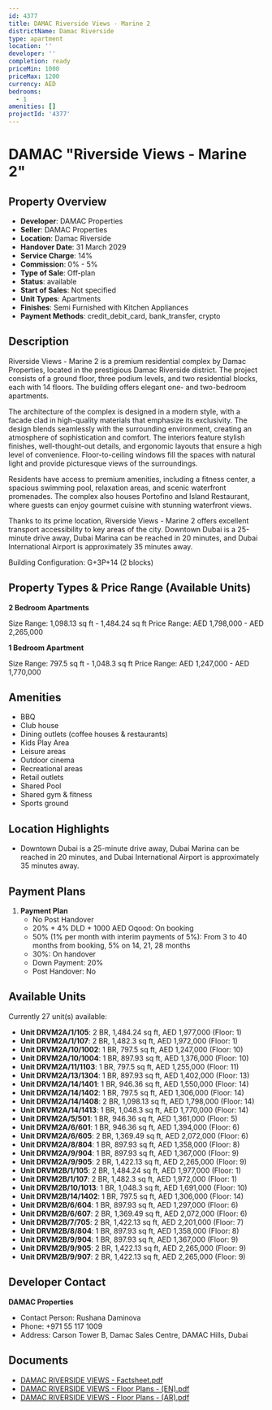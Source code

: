```yaml
---
id: 4377
title: DAMAC Riverside Views - Marine 2
districtName: Damac Riverside
type: apartment
location: ''
developer: ''
completion: ready
priceMin: 1000
priceMax: 1200
currency: AED
bedrooms:
  - 1
amenities: []
projectId: '4377'
---
```


# DAMAC "Riverside Views - Marine 2"

## Property Overview
- **Developer**: DAMAC Properties
- **Seller**: DAMAC Properties
- **Location**: Damac Riverside
- **Handover Date**: 31 March 2029
- **Service Charge**: 14%
- **Commission**: 0% - 5%
- **Type of Sale**: Off-plan
- **Status**: available
- **Start of Sales**: Not specified
- **Unit Types**: Apartments
- **Finishes**: Semi Furnished with Kitchen Appliances
- **Payment Methods**: credit_debit_card, bank_transfer, crypto

## Description
Riverside Views - Marine 2 is a premium residential complex by Damac Properties, located in the prestigious Damac Riverside district. The project consists of a ground floor, three podium levels, and two residential blocks, each with 14 floors. The building offers elegant one- and two-bedroom apartments.

The architecture of the complex is designed in a modern style, with a facade clad in high-quality materials that emphasize its exclusivity. The design blends seamlessly with the surrounding environment, creating an atmosphere of sophistication and comfort. The interiors feature stylish finishes, well-thought-out details, and ergonomic layouts that ensure a high level of convenience. Floor-to-ceiling windows fill the spaces with natural light and provide picturesque views of the surroundings.

Residents have access to premium amenities, including a fitness center, a spacious swimming pool, relaxation areas, and scenic waterfront promenades. The complex also houses Portofino and Island Restaurant, where guests can enjoy gourmet cuisine with stunning waterfront views.

Thanks to its prime location, Riverside Views - Marine 2 offers excellent transport accessibility to key areas of the city. Downtown Dubai is a 25-minute drive away, Dubai Marina can be reached in 20 minutes, and Dubai International Airport is approximately 35 minutes away.

Building Configuration: G+3P+14 (2 blocks)

## Property Types & Price Range (Available Units)
**2 Bedroom Apartments**

Size Range: 1,098.13 sq ft - 1,484.24 sq ft
Price Range: AED 1,798,000 - AED 2,265,000

**1 Bedroom Apartment**

Size Range: 797.5 sq ft - 1,048.3 sq ft
Price Range: AED 1,247,000 - AED 1,770,000

## Amenities
- BBQ
- Club house
- Dining outlets  (coffee houses & restaurants)
- Kids Play Area
- Leisure areas
- Outdoor cinema
- Recreational areas
- Retail outlets
- Shared Pool
- Shared gym & fitness
- Sports ground

## Location Highlights
- Downtown Dubai is a 25-minute drive away, Dubai Marina can be reached in 20 minutes, and Dubai International Airport is approximately 35 minutes away.

## Payment Plans
1. **Payment Plan**
   - No Post Handover
   - 20% + 4% DLD + 1000 AED Oqood: On booking
   - 50% (1% per month with interim payments of 5%): From 3 to 40 months from booking, 5% on 14, 21, 28 months
   - 30%: On handover
   - Down Payment: 20%
   - Post Handover: No

## Available Units
Currently 27 unit(s) available:
- **Unit DRVM2A/1/105**: 2 BR, 1,484.24 sq ft, AED 1,977,000 (Floor: 1)
- **Unit DRVM2A/1/107**: 2 BR, 1,482.3 sq ft, AED 1,972,000 (Floor: 1)
- **Unit DRVM2A/10/1002**: 1 BR, 797.5 sq ft, AED 1,247,000 (Floor: 10)
- **Unit DRVM2A/10/1004**: 1 BR, 897.93 sq ft, AED 1,376,000 (Floor: 10)
- **Unit DRVM2A/11/1103**: 1 BR, 797.5 sq ft, AED 1,255,000 (Floor: 11)
- **Unit DRVM2A/13/1304**: 1 BR, 897.93 sq ft, AED 1,402,000 (Floor: 13)
- **Unit DRVM2A/14/1401**: 1 BR, 946.36 sq ft, AED 1,550,000 (Floor: 14)
- **Unit DRVM2A/14/1402**: 1 BR, 797.5 sq ft, AED 1,306,000 (Floor: 14)
- **Unit DRVM2A/14/1408**: 2 BR, 1,098.13 sq ft, AED 1,798,000 (Floor: 14)
- **Unit DRVM2A/14/1413**: 1 BR, 1,048.3 sq ft, AED 1,770,000 (Floor: 14)
- **Unit DRVM2A/5/501**: 1 BR, 946.36 sq ft, AED 1,361,000 (Floor: 5)
- **Unit DRVM2A/6/601**: 1 BR, 946.36 sq ft, AED 1,394,000 (Floor: 6)
- **Unit DRVM2A/6/605**: 2 BR, 1,369.49 sq ft, AED 2,072,000 (Floor: 6)
- **Unit DRVM2A/8/804**: 1 BR, 897.93 sq ft, AED 1,358,000 (Floor: 8)
- **Unit DRVM2A/9/904**: 1 BR, 897.93 sq ft, AED 1,367,000 (Floor: 9)
- **Unit DRVM2A/9/905**: 2 BR, 1,422.13 sq ft, AED 2,265,000 (Floor: 9)
- **Unit DRVM2B/1/105**: 2 BR, 1,484.24 sq ft, AED 1,977,000 (Floor: 1)
- **Unit DRVM2B/1/107**: 2 BR, 1,482.3 sq ft, AED 1,972,000 (Floor: 1)
- **Unit DRVM2B/10/1013**: 1 BR, 1,048.3 sq ft, AED 1,691,000 (Floor: 10)
- **Unit DRVM2B/14/1402**: 1 BR, 797.5 sq ft, AED 1,306,000 (Floor: 14)
- **Unit DRVM2B/6/604**: 1 BR, 897.93 sq ft, AED 1,297,000 (Floor: 6)
- **Unit DRVM2B/6/607**: 2 BR, 1,369.49 sq ft, AED 2,072,000 (Floor: 6)
- **Unit DRVM2B/7/705**: 2 BR, 1,422.13 sq ft, AED 2,201,000 (Floor: 7)
- **Unit DRVM2B/8/804**: 1 BR, 897.93 sq ft, AED 1,358,000 (Floor: 8)
- **Unit DRVM2B/9/904**: 1 BR, 897.93 sq ft, AED 1,367,000 (Floor: 9)
- **Unit DRVM2B/9/905**: 2 BR, 1,422.13 sq ft, AED 2,265,000 (Floor: 9)
- **Unit DRVM2B/9/907**: 2 BR, 1,422.13 sq ft, AED 2,265,000 (Floor: 9)

## Developer Contact
**DAMAC Properties**
- Contact Person: Rushana Daminova
- Phone: +971 55 117 1009
- Address: Carson Tower B, Damac Sales Centre, DAMAC Hills, Dubai

## Documents
- [DAMAC RIVERSIDE VIEWS - Factsheet.pdf](https://cdn.geniemap.net/2025/01/28/vsHzQ0eHucLItSIzTtU2Uf5A6TGYO9PopUJalXcy.pdf)
- [DAMAC RIVERSIDE VIEWS - Floor Plans - (EN).pdf](https://cdn.geniemap.net/2025/01/28/5oeGDoz5mvWfHeNXotPPA91xTrUrPQQYJbSPYyxc.pdf)
- [DAMAC RIVERSIDE VIEWS - Floor Plans - (AR).pdf](https://cdn.geniemap.net/2025/02/10/dSNlraBjlo4KuuOMzLMz78ZkWBZYyoEkLsOtLBCg.pdf)
